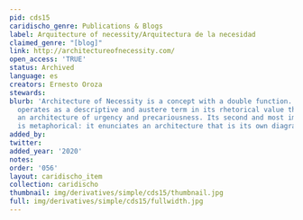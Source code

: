 ```yaml
---
pid: cds15
caridischo_genre: Publications & Blogs
label: Arquitecture of necessity/Arquitectura de la necesidad
claimed_genre: "[blog]"
link: http://architectureofnecessity.com/
open_access: 'TRUE'
status: Archived
language: es
creators: Ernesto Oroza
stewards:
blurb: 'Architecture of Necessity is a concept with a double function. It initially
  operates as a descriptive and austere term in its rhetorical value that points to
  an architecture of urgency and precariousness. Its second and most important function
  is metaphorical: it enunciates an architecture that is its own diagram.'
added_by:
twitter:
added_year: '2020'
notes:
order: '056'
layout: caridischo_item
collection: caridischo
thumbnail: img/derivatives/simple/cds15/thumbnail.jpg
full: img/derivatives/simple/cds15/fullwidth.jpg
---
```

